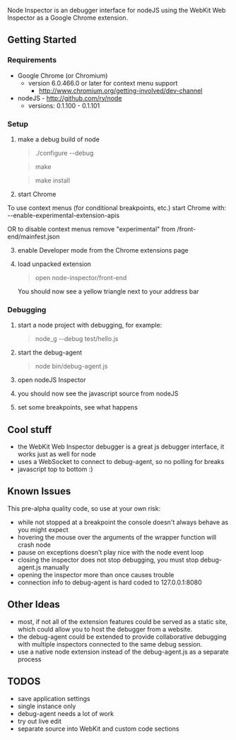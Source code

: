 Node Inspector is an debugger interface for nodeJS using the WebKit Web Inspector as a Google Chrome extension.

## Getting Started

### Requirements

* Google Chrome (or Chromium)
  - version 6.0.466.0 or later for context menu support
    - http://www.chromium.org/getting-involved/dev-channel
* nodeJS - http://github.com/ry/node
  - versions: 0.1.100 - 0.1.101

### Setup

1. make a debug build of node
    > ./configure --debug
    
    > make
    
    > make install

2. start Chrome

  To use context menus (for conditional breakpoints, etc.) start Chrome with:
    --enable-experimental-extension-apis
    
  OR to disable context menus
    remove "experimental" from /front-end/mainfest.json

3. enable Developer mode from the Chrome extensions page

4. load unpacked extension
    > open node-inspector/front-end
    
    You should now see a yellow triangle next to your address bar

### Debugging

1. start a node project with debugging, for example:
    > node_g --debug test/hello.js

2. start the debug-agent
    > node bin/debug-agent.js

3. open nodeJS Inspector

4. you should now see the javascript source from nodeJS

5. set some breakpoints, see what happens


## Cool stuff

* the WebKit Web Inspector debugger is a great js debugger interface, it works just as well for node
* uses a WebSocket to connect to debug-agent, so no polling for breaks
* javascript top to bottom :)

## Known Issues

This pre-alpha quality code, so use at your own risk:

* while not stopped at a breakpoint the console doesn't always behave as you might expect
* hovering the mouse over the arguments of the wrapper function will crash node
* pause on exceptions doesn't play nice with the node event loop
* closing the inspector does not stop debugging, you must stop debug-agent.js manually
* opening the inspector more than once causes trouble
* connection info to debug-agent is hard coded to 127.0.0.1:8080

## Other Ideas

* most, if not all of the extension features could be served as a static site,
  which could allow you to host the debugger from a website.
* the debug-agent could be extended to provide collaborative debugging with
  multiple inspectors connected to the same debug session.
* use a native node extension instead of the debug-agent.js as a separate process

## TODOS

* save application settings
* single instance only
* debug-agent needs a lot of work
* try out live edit
* separate source into WebKit and custom code sections